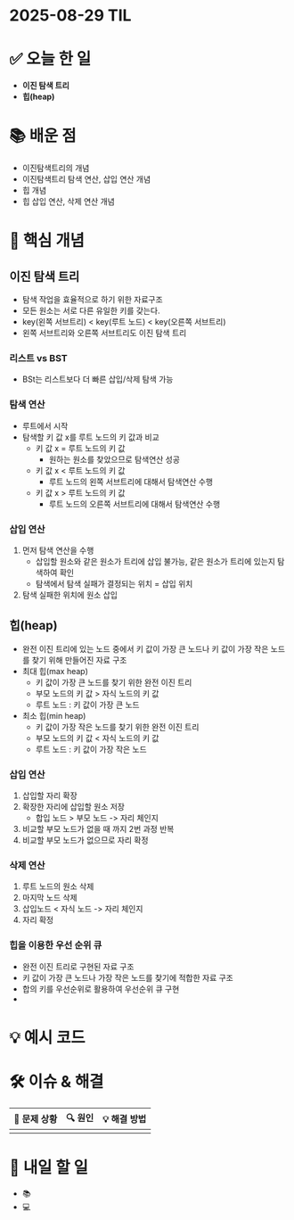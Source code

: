 ﻿# 2025-08-29 TIL

# ✅ 오늘 한 일
- **이진 탐색 트리**
- **힙(heap)** 

# 📚 배운 점
- 이진탐색트리의 개념
- 이진탐색트리 탐색 연산, 삽입 연산 개념
- 힙 개념
- 힙 삽입 연산, 삭제 연산 개념

# 📌 핵심 개념
## 이진 탐색 트리
- 탐색 작업을 효율적으로 하기 위한 자료구조
- 모든 원소는 서로 다른 유일한 키를 갖는다.
- key(왼쪽 서브트리) < key(루트 노드) < key(오른쪽 서브트리)
- 왼쪽 서브트리와 오른쪽 서브트리도 이진 탐색 트리
### 리스트 vs BST
- BSt는 리스트보다 더 빠른 삽입/삭제 탐색 가능
### 탐색 연산
- 루트에서 시작
- 탐색할 키 값 x를 루트 노드의 키 값과 비교
  - 키 값 x = 루트 노드의 키 값
    - 원하는 원소를 찾았으므로 탐색연산 성공
  - 키 값 x < 루트 노드의 키 값
    - 루트 노드의 왼쪽 서브트리에 대해서 탐색연산 수행
  - 키 값 x > 루트 노드의 키 값
    - 루트 노드의 오른쪽 서브트리에 대해서 탐색연산 수행
### 삽입 연산
1. 먼저 탐색 연산을 수행
   - 삽입할 원소와 같은 원소가 트리에 삽입 불가능, 같은 원소가 트리에 있는지 탐색하여 확인
   - 탐색에서 탐색 실패가 결정되는 위치 = 삽입 위치
2. 탐색 실패한 위치에 원소 삽입
## 힙(heap)
- 완전 이진 트리에 있는 노드 중에서 키 값이 가장 큰 노드나 키 값이 가장 작은 노드를 찾기 위해 만들어진 자료 구조
- 최대 힙(max heap)
  - 키 값이 가장 큰 노드를 찾기 위한 완전 이진 트리
  - 부모 노드의 키 값 > 자식 노드의 키 값
  - 루트 노드 : 키 값이 가장 큰 노드
- 최소 힙(min heap)
  - 키 값이 가장 작은 노드를 찾기 위한 완전 이진 트리
  - 부모 노드의 키 값 < 자식 노드의 키 값
  - 루트 노드 : 키 값이 가장 작은 노드
### 삽입 연산
1. 삽입할 자리 확장
2. 확장한 자리에 삽입할 원소 저장
   - 합입 노드 > 부모 노드 -> 자리 체인지
3. 비교할 부모 노드가 없을 때 까지 2번 과정 반복
4. 비교할 부모 노드가 없으므로 자리 확정

### 삭제 연산
1. 루트 노드의 원소 삭제
2. 마지막 노드 삭제
3. 삽입노드 < 자식 노드 -> 자리 체인지
4. 자리 확정

### 힙을 이용한 우선 순위 큐
- 완전 이진 트리로 구현된 자료 구조
- 키 값이 가장 큰 노드나 가장 작은 노드를 찾기에 적합한 자료 구조
- 합의 키를 우선순위로 활용하여 우선순위 큐 구현
- 

# 💡 예시 코드



# 🛠️ 이슈 & 해결
| 🐞 문제 상황 | 🔍 원인 | 💡 해결 방법 |
|--------------|--------|--------------|
|  |  |  |

# 🎯 내일 할 일
- 📚 
- 💻 
